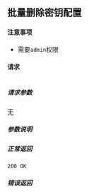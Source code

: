## 批量删除密钥配置

#### 注意事项

- 需要`admin`权限

#### 请求

```

```

##### 请求参数

无

##### 参数说明


##### 正常返回

```
200 OK
```

##### 错误返回
